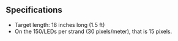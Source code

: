 ## Specifications
- Target length: 18 inches long (1.5 ft)
- On the 150/LEDs per strand (30 pixels/meter), that is 15 pixels.